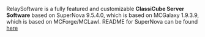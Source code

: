 RelaySoftware is a fully featured and customizable **ClassiCube Server Software** based on SuperNova 9.5.4.0, which is based on MCGalaxy 1.9.3.9, which is based on MCForge/MCLawl.
README for SuperNova can be found [here](https://github.com/RandomStrangers/SuperNova/blob/master/README.md)

